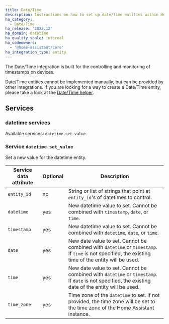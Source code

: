 ```yaml
---
title: Date/Time
description: Instructions on how to set up date/time entities within Home Assistant.
ha_category:
  - Date/Time
ha_release: '2022.12'
ha_domain: datetime
ha_quality_scale: internal
ha_codeowners:
  - '@home-assistant/core'
ha_integration_type: entity
---
```


The Date/Time integration is built for the controlling and monitoring of timestamps on devices.

Date/Time entities cannot be implemented manually, but can be provided by other integrations. If you are looking for a way to create a Date/Time entity, please take a look at the [Date/Time helper](/integrations/input_datetime).

## Services

### datetime services

Available services: `datetime.set_value`

### Service `datetime.set_value`

Set a new value for the datetime entity.

| Service data attribute | Optional | Description |
| ---------------------- | -------- | ----------- |
| `entity_id` | no | String or list of strings that point at `entity_id`'s of datetimes to control.
| `datetime` | yes | New datetime value to set. Cannot be combined with `timestamp`, `date`, or `time`.
| `timestamp` | yes | New datetime value to set. Cannot be combined with `datetime`, `date`, or `time`.
| `date` | yes | New date value to set. Cannot be combined with `datetime` or `timestamp`. If `time` is not specified, the existing time of the entity will be used.
| `time` | yes | New date value to set. Cannot be combined with `datetime` or `timestamp`. If `date` is not specified, the existing date of the entity will be used.
| `time_zone` | yes | Time zone of the `datetime` to set. If not provided, the time zone will be set to the time zone of the Home Assistant instance.

